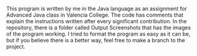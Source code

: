 This program is written by me in the Java language as an assignment for Advanced Java class in Valencia College. The code has comments that explain the instructions written after every significant contribution. In the repository, there is a folder called Output Screenshots that has the images of the program working. I tried to format the program as easy as it can be, but if you believe there is a better way, feel free to make a branch to the project.
 
